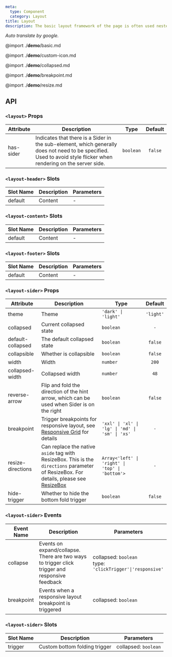 ```yaml
meta:
  type: Component
  category: Layout
title: Layout
description: The basic layout framework of the page is often used nested with components to construct the overall layout of the page.
```

_Auto translate by google._

@import ./**demo**/basic.md

@import ./**demo**/custom-icon.md

@import ./**demo**/collapsed.md

@import ./**demo**/breakpoint.md

@import ./**demo**/resize.md

## API

### `<layout>` Props

| Attribute | Description                                                                                                                                                       | Type      | Default |
| --------- | ----------------------------------------------------------------------------------------------------------------------------------------------------------------- | --------- | :-----: |
| has-sider | Indicates that there is a Sider in the sub-element, which generally does not need to be specified. Used to avoid style flicker when rendering on the server side. | `boolean` | `false` |

### `<layout-header>` Slots

| Slot Name | Description | Parameters |
| --------- | ----------- | ---------- |
| default   | Content     | -          |

### `<layout-content>` Slots

| Slot Name | Description | Parameters |
| --------- | ----------- | ---------- |
| default   | Content     | -          |

### `<layout-footer>` Slots

| Slot Name | Description | Parameters |
| --------- | ----------- | ---------- |
| default   | Content     | -          |

### `<layout-sider>` Props

| Attribute         | Description                                                                                                                                                        | Type                                            |  Default  |
| ----------------- | ------------------------------------------------------------------------------------------------------------------------------------------------------------------ | ----------------------------------------------- | :-------: |
| theme             | Theme                                                                                                                                                              | `'dark' \| 'light'`                             | `'light'` |
| collapsed         | Current collapsed state                                                                                                                                            | `boolean`                                       |    `-`    |
| default-collapsed | The default collapsed state                                                                                                                                        | `boolean`                                       |  `false`  |
| collapsible       | Whether is collapsible                                                                                                                                             | `boolean`                                       |  `false`  |
| width             | Width                                                                                                                                                              | `number`                                        |   `200`   |
| collapsed-width   | Collapsed width                                                                                                                                                    | `number`                                        |   `48`    |
| reverse-arrow     | Flip and fold the direction of the hint arrow, which can be used when Sider is on the right                                                                        | `boolean`                                       |  `false`  |
| breakpoint        | Trigger breakpoints for responsive layout, see [Responsive Grid](/vue/component/grid) for details                                                                  | `'xxl' \| 'xl' \| 'lg' \| 'md' \| 'sm' \| 'xs'` |    `-`    |
| resize-directions | Can replace the native `aside` tag with ResizeBox. This is the `directions` parameter of ResizeBox. For details, please see [ResizeBox](/vue/component/resize-box) | `Array<'left' \| 'right' \| 'top' \| 'bottom'>` |    `-`    |
| hide-trigger      | Whether to hide the bottom fold trigger                                                                                                                            | `boolean`                                       |  `false`  |

### `<layout-sider>` Events

| Event Name | Description                                                                                    | Parameters                                                   |
| ---------- | ---------------------------------------------------------------------------------------------- | ------------------------------------------------------------ |
| collapse   | Events on expand/collapse. There are two ways to trigger click trigger and responsive feedback | collapsed: `boolean`<br>type: `'clickTrigger'\|'responsive'` |
| breakpoint | Events when a responsive layout breakpoint is triggered                                        | collapsed: `boolean`                                         |

### `<layout-sider>` Slots

| Slot Name | Description                   | Parameters           |
| --------- | ----------------------------- | -------------------- |
| trigger   | Custom bottom folding trigger | collapsed: `boolean` |

